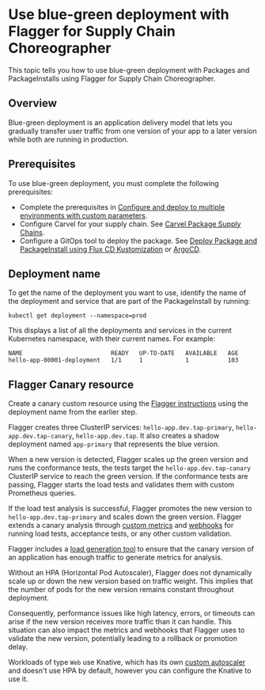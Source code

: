 # Use blue-green deployment with Flagger for Supply Chain Choreographer

This topic tells you how to use blue-green deployment with Packages and PackageInstalls using
Flagger for Supply Chain Choreographer.

## <a id="overview"></a> Overview

Blue-green deployment is an application delivery model that lets you gradually transfer user traffic
from one version of your app to a later version while both are running in production.

## <a id="prerecs"></a> Prerequisites

To use blue-green deployment, you must complete the following prerequisites:

- Complete the prerequisites in
  [Configure and deploy to multiple environments with custom parameters](./config-deploy-multi-env.hbs.md).
- Configure Carvel for your supply chain.
  See [Carvel Package Supply Chains](./carvel-package-supply-chain.hbs.md).
- Configure a GitOps tool to deploy the package.
  See [Deploy Package and PackageInstall using Flux CD Kustomization](./delivery-with-flux.hbs.md)
  or [ArgoCD](./delivery-with-argo.hbs.md).

## <a id="get-deployment"></a> Deployment name

To get the name of the deployment you want to use, identify the name of the deployment and service
that are part of the PackageInstall by running:

```console
kubectl get deployment --namespace=prod
```

This displays a list of all the deployments and services in the current
Kubernetes namespace, with their current names. For example:

```console
NAME                         READY   UP-TO-DATE   AVAILABLE   AGE
hello-app-00001-deployment   1/1     1            1           103
```

## <a id="flagger-canary"></a> Flagger Canary resource

Create a canary custom resource using the
[Flagger instructions](https://docs.flagger.app/tutorials/kubernetes-blue-green#bootstrap) using
the deployment name from the earlier step.

Flagger creates three ClusterIP services: `hello-app.dev.tap-primary`, `hello-app.dev.tap-canary`,
`hello-app.dev.tap`. It also creates a shadow deployment named `app-primary` that represents the
blue version.

When a new version is detected, Flagger scales up the green version and runs the conformance tests,
the tests target the `hello-app.dev.tap-canary` ClusterIP service to reach the green version. If the
conformance tests are passing, Flagger starts the load tests and validates them with custom
Prometheus queries.

If the load test analysis is successful, Flagger promotes the new version to
`hello-app.dev.tap-primary` and scales down the green version. Flagger extends a canary analysis
through [custom metrics](https://docs.flagger.app/usage/metrics) and
[webhooks](https://docs.flagger.app/usage/webhooks)
for running load tests, acceptance tests, or any other custom validation.

Flagger includes a [load generation tool](https://docs.flagger.app/usage/webhooks#load-testing) to
ensure that the canary version of an application has enough traffic to generate metrics for
analysis.

Without an HPA (Horizontal Pod Autoscaler), Flagger does not dynamically scale up or down the new
version based on traffic weight. This implies that the number of pods for the new version remains
constant throughout deployment.

Consequently, performance issues like high latency, errors, or timeouts can arise if the new version
receives more traffic than it can handle. This situation can also impact the metrics and webhooks
that Flagger uses to validate the new version, potentially leading to a rollback or promotion delay.

Workloads of type `Web` use Knative, which has its own
[custom autoscaler](https://knative.dev/docs/serving/autoscaling/autoscaler-types/)
and doesn't use HPA by default, however you can configure the Knative to use it.
